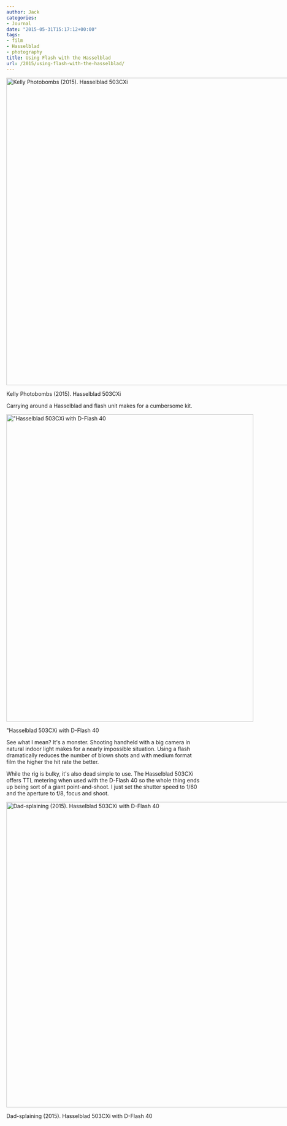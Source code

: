 ```yaml
---
author: Jack
categories:
- Journal
date: "2015-05-31T15:17:12+00:00"
tags:
- film
- Hasselblad
- photography
title: Using Flash with the Hasselblad
url: /2015/using-flash-with-the-hasselblad/
---
```


<div id="attachment_4550" style="width: 801px" class="wp-caption alignnone">
  <a href="/img/2015/06/flash-with-hasselblad.jpg"><img class="size-full wp-image-4550" src="/img/2015/06/flash-with-hasselblad.jpg" alt="Kelly Photobombs (2015). Hasselblad 503CXi" width="791" height="800" srcset="/img/2015/06/flash-with-hasselblad.jpg 791w, /img/2015/06/flash-with-hasselblad-297x300.jpg 297w, /img/2015/06/flash-with-hasselblad-768x777.jpg 768w" sizes="(max-width: 791px) 100vw, 791px" /></a>
  
  <p class="wp-caption-text">
    Kelly Photobombs (2015). Hasselblad 503CXi
  </p>
</div>

Carrying around a Hasselblad and flash unit makes for a cumbersome kit.

<div id="attachment_4551" style="width: 654px" class="wp-caption alignnone">
  <a href="/img/2015/06/503CXi-with-flash.jpg"><img class="size-full wp-image-4551" src="/img/2015/06/503CXi-with-flash.jpg" alt="&quot;Hasselblad 503CXi with D-Flash 40" width="644" height="800" srcset="/img/2015/06/503CXi-with-flash.jpg 644w, /img/2015/06/503CXi-with-flash-242x300.jpg 242w" sizes="(max-width: 644px) 100vw, 644px" /></a>
  
  <p class="wp-caption-text">
    "Hasselblad 503CXi with D-Flash 40
  </p>
</div>

See what I mean? It's a monster. Shooting handheld with a big camera in natural indoor light makes for a nearly impossible situation. Using a flash dramatically reduces the number of blown shots and with medium format film the higher the hit rate the better.

While the rig is bulky, it's also dead simple to use. The Hasselblad 503CXi offers TTL metering when used with the D-Flash 40 so the whole thing ends up being sort of a giant point-and-shoot. I just set the shutter speed to 1/60 and the aperture to f/8, focus and shoot.

<div id="attachment_4553" style="width: 810px" class="wp-caption alignnone">
  <a href="/img/2015/06/dad-in-chair-hasselblad.jpg"><img class="size-full wp-image-4553" src="/img/2015/06/dad-in-chair-hasselblad.jpg" alt="Dad-splaining (2015). Hasselblad 503CXi with D-Flash 40" width="800" height="795" srcset="/img/2015/06/dad-in-chair-hasselblad.jpg 800w, /img/2015/06/dad-in-chair-hasselblad-150x150.jpg 150w, /img/2015/06/dad-in-chair-hasselblad-300x298.jpg 300w, /img/2015/06/dad-in-chair-hasselblad-768x763.jpg 768w" sizes="(max-width: 800px) 100vw, 800px" /></a>
  
  <p class="wp-caption-text">
    Dad-splaining (2015). Hasselblad 503CXi with D-Flash 40
  </p>
</div>